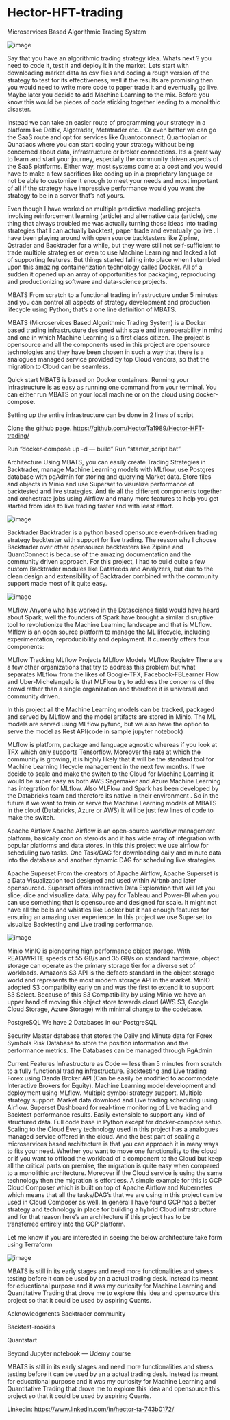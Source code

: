 # Hector-HFT-trading
Microservices Based Algorithmic Trading System

![image](https://user-images.githubusercontent.com/31132150/204420677-ee3ebc2f-5b34-423d-a9e5-426c3516417d.png)

Say that you have an algorithmic trading strategy idea. Whats next ? you need to code it, test it and deploy it in the market. Lets start with downloading market data as csv files and coding a rough version of the strategy to test for its effectiveness, well if the results are promising then you would need to write more code to paper trade it and eventually go live. Maybe later you decide to add Machine Learning to the mix. Before you know this would be pieces of code sticking together leading to a monolithic disaster.

Instead we can take an easier route of programming your strategy in a platform like Deltix, Algotrader, Metatrader etc… Or even better we can go the SaaS route and opt for services like Quantoconnect, Quantopian or Qunatiacs where you can start coding your strategy without being concerned about data, infrastructure or broker connections. It’s a great way to learn and start your journey, especially the community driven aspects of the SaaS platforms. Either way, most systems come at a cost and you would have to make a few sacrifices like coding up in a proprietary language or not be able to customize it enough to meet your needs and most important of all if the strategy have impressive performance would you want the strategy to be in a server that’s not yours.

Even though I have worked on multiple predictive modelling projects involving reinforcement learning (article) and alternative data (article), one thing that always troubled me was actually turning those ideas into trading strategies that I can actually backtest, paper trade and eventually go live . I have been playing around with open source backtesters like Zipline, Qstrader and Backtrader for a while, but they were still not self-sufficient to trade multiple strategies or even to use Machine Learning and lacked a lot of supporting features. But things started falling into place when I stumbled upon this amazing containerization technology called Docker. All of a sudden it opened up an array of opportunities for packaging, reproducing and productionizing software and data-science projects.

MBATS
From scratch to a functional trading infrastructure under 5 minutes and you can control all aspects of strategy development and production lifecycle using Python; that’s a one line definition of MBATS.

MBATS (Microservices Based Algorithmic Trading System) is a Docker based trading infrastructure designed with scale and interoperability in mind and one in which Machine Learning is a first class citizen. The project is opensource and all the components used in this project are opensource technologies and they have been chosen in such a way that there is a analogues managed service provided by top Cloud vendors, so that the migration to Cloud can be seamless.

Quick start
MBATS is based on Docker containers. Running your Infrastructure is as easy as running one command from your terminal. You can either run MBATS on your local machine or on the cloud using docker-compose.

Setting up the entire infrastructure can be done in 2 lines of script

Clone the github page. https://github.com/HectorTa1989/Hector-HFT-trading/

Run “docker-compose up -d — build”
Run “starter_script.bat”

Architecture
Using MBATS, you can easily create Trading Strategies in Backtrader, manage Machine Learning models with MLflow, use Postgres database with pgAdmin for storing and querying Market data. Store files and objects in Minio and use Superset to visualize performance of backtested and live strategies. And tie all the different components together and orchestrate jobs using Airflow and many more features to help you get started from idea to live trading faster and with least effort.

![image](https://user-images.githubusercontent.com/31132150/204420779-77b3b720-aa8a-4efb-946b-09d7406b887d.png)


Backtrader
Backtrader is a python based opensource event-driven trading strategy backtester with support for live trading. The reason why I choose Backtrader over other opensource backtesters like Zipline and QuantConnect is because of the amazing documentation and the community driven approach. For this project, I had to build quite a few custom Backtrader modules like Datafeeds and Analyzers, but due to the clean design and extensibility of Backtrader combined with the community support made most of it quite easy.

![image](https://user-images.githubusercontent.com/31132150/204420811-a6daf28c-caea-418f-a6ce-8cf8011cde41.png)


MLflow
Anyone who has worked in the Datascience field would have heard about Spark, well the founders of Spark have brought a similar disruptive tool to revolutionize the Machine Learning landscape and that is MLflow. Mlflow is an open source platform to manage the ML lifecycle, including experimentation, reproducibility and deployment. It currently offers four components:

MLflow Tracking
MLflow Projects
MLflow Models
MLflow Registry
There are a few other organizations that try to address this problem but what separates MLflow from the likes of Google-TFX, Facebook-FBLearner Flow and Uber-Michelangelo is that MLFlow try to address the concerns of the crowd rather than a single organization and therefore it is universal and community driven.

In this project all the Machine Learning models can be tracked, packaged and served by MLflow and the model artifacts are stored in Minio. The ML models are served using MLflow pyfunc, but we also have the option to serve the model as Rest API(code in sample jupyter notebook)

MLflow is platform, package and language agnostic whereas if you look at TFX which only supports Tensorflow. Moreover the rate at which the community is growing, it is highly likely that it will be the standard tool for Machine Learning lifecycle management in the next few months. If we decide to scale and make the switch to the Cloud for Machine Learning it would be super easy as both AWS Sagemaker and Azure Machine Learning has integration for MLflow. Also MLFlow and Spark has been developed by the Databricks team and therefore its native in their environment . So in the future if we want to train or serve the Machine Learning models of MBATS in the cloud (Databricks, Azure or AWS) it will be just few lines of code to make the switch.

Apache Airflow
Apache Airflow is an open-source workflow management platform, basically cron on steroids and it has wide array of integration with popular platforms and data stores. In this this project we use airflow for scheduling two tasks. One Task/DAG for downloading daily and minute data into the database and another dynamic DAG for scheduling live strategies.

Apache Superset
From the creators of Apache Airflow, Apache Superset is a Data Visualization tool designed and used within Airbnb and later opensourced. Superset offers interactive Data Exploration that will let you slice, dice and visualize data. Why pay for Tableau and Power-BI when you can use something that is opensource and designed for scale. It might not have all the bells and whistles like Looker but it has enough features for ensuring an amazing user experience. In this project we use Superset to visualize Backtesting and Live trading performance.

![image](https://user-images.githubusercontent.com/31132150/204420864-d8712d50-bffe-43fa-89f7-f5050627016c.png)


Minio
MinIO is pioneering high performance object storage. With READ/WRITE speeds of 55 GB/s and 35 GB/s on standard hardware, object storage can operate as the primary storage tier for a diverse set of workloads. Amazon’s S3 API is the defacto standard in the object storage world and represents the most modern storage API in the market. MinIO adopted S3 compatibiity early on and was the first to extend it to support S3 Select. Because of this S3 Compatibility by using Minio we have an upper hand of moving this object store towards cloud (AWS S3, Google Cloud Storage, Azure Storage) with minimal change to the codebase.

PostgreSQL
We have 2 Databases in our PostgreSQL

Security Master database that stores the Daily and Minute data for Forex Symbols
Risk Database to store the position information and the performance metrics.
The Databases can be managed through PgAdmin

Current Features
Infrastructure as Code — less than 5 minutes from scratch to a fully functional trading infrastructure.
Backtesting and Live trading Forex using Oanda Broker API (Can be easily be modified to accommodate Interactive Brokers for Equity).
Machine Learning model development and deployment using MLflow.
Multiple symbol strategy support.
Multiple strategy support.
Market data download and Live trading scheduling using Airflow.
Superset Dashboard for real-time monitoring of Live trading and Backtest performance results.
Easily extensible to support any kind of structured data.
Full code base in Python except for docker-compose setup.
Scaling to the Cloud
Every technology used in this project has a analogues managed service offered in the cloud. And the best part of scaling a microservices based architecture is that you can approach it in many ways to fits your need. Whether you want to move one functionality to the cloud or if you want to offload the workload of a component to the Cloud but keep all the critical parts on premise, the migration is quite easy when compared to a monolithic architecture. Moreover if the Cloud service is using the same technology then the migration is effortless. A simple example for this is GCP Cloud Composer which is built on top of Apache Airflow and Kubernetes which means that all the tasks/DAG’s that we are using in this project can be used in Cloud Composer as well. In general I have found GCP has a better strategy and technology in place for building a hybrid Cloud infrastructure and for that reason here’s an architecture if this project has to be transferred entirely into the GCP platform.

Let me know if you are interested in seeing the below architecture take form using Terraform

![image](https://user-images.githubusercontent.com/31132150/204420909-46c75f7c-c5b0-4de5-b737-8d8c2946493f.png)


MBATS is still in its early stages and need more functionalities and stress testing before it can be used by an a actual trading desk. Instead its meant for educational purpose and it was my curiosity for Machine Learning and Quantitative Trading that drove me to explore this idea and opensource this project so that it could be used by aspiring Quants.

Acknowledgments
Backtrader community

Backtest-rookies

Quantstart

Beyond Jupyter notebook — Udemy course

MBATS is still in its early stages and need more functionalities and stress testing before it can be used by an a actual trading desk. Instead its meant for educational purpose and it was my curiosity for Machine Learning and Quantitative Trading that drove me to explore this idea and opensource this project so that it could be used by aspiring Quants.

Linkedin: https://www.linkedin.com/in/hector-ta-743b0172/
